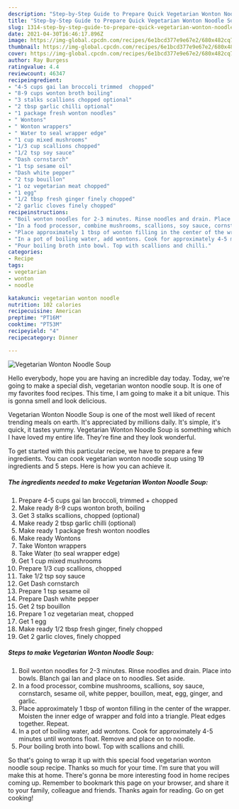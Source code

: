 ```yaml
---
description: "Step-by-Step Guide to Prepare Quick Vegetarian Wonton Noodle Soup"
title: "Step-by-Step Guide to Prepare Quick Vegetarian Wonton Noodle Soup"
slug: 1314-step-by-step-guide-to-prepare-quick-vegetarian-wonton-noodle-soup
date: 2021-04-30T16:46:17.896Z
image: https://img-global.cpcdn.com/recipes/6e1bcd377e9e67e2/680x482cq70/vegetarian-wonton-noodle-soup-recipe-main-photo.jpg
thumbnail: https://img-global.cpcdn.com/recipes/6e1bcd377e9e67e2/680x482cq70/vegetarian-wonton-noodle-soup-recipe-main-photo.jpg
cover: https://img-global.cpcdn.com/recipes/6e1bcd377e9e67e2/680x482cq70/vegetarian-wonton-noodle-soup-recipe-main-photo.jpg
author: Ray Burgess
ratingvalue: 4.4
reviewcount: 46347
recipeingredient:
- "4-5 cups gai lan broccoli trimmed  chopped"
- "8-9 cups wonton broth boiling"
- "3 stalks scallions chopped optional"
- "2 tbsp garlic chilli optional"
- "1 package fresh wonton noodles"
- " Wontons"
- " Wonton wrappers"
- " Water to seal wrapper edge"
- "1 cup mixed mushrooms"
- "1/3 cup scallions chopped"
- "1/2 tsp soy sauce"
- "Dash cornstarch"
- "1 tsp sesame oil"
- "Dash white pepper"
- "2 tsp bouillon"
- "1 oz vegetarian meat chopped"
- "1 egg"
- "1/2 tbsp fresh ginger finely chopped"
- "2 garlic cloves finely chopped"
recipeinstructions:
- "Boil wonton noodles for 2-3 minutes. Rinse noodles and drain. Place into bowls. Blanch gai lan and place on to noodles. Set aside."
- "In a food processor, combine mushrooms, scallions, soy sauce, cornstarch, sesame oil, white pepper, bouillon, meat, egg, ginger, and garlic."
- "Place approximately 1 tbsp of wonton filling in the center of the wrapper. Moisten the inner edge of wrapper and fold into a triangle. Pleat edges together. Repeat."
- "In a pot of boiling water, add wontons. Cook for approximately 4-5 minutes until wontons float. Remove and place on to noodle."
- "Pour boiling broth into bowl. Top with scallions and chilli."
categories:
- Recipe
tags:
- vegetarian
- wonton
- noodle

katakunci: vegetarian wonton noodle 
nutrition: 102 calories
recipecuisine: American
preptime: "PT16M"
cooktime: "PT53M"
recipeyield: "4"
recipecategory: Dinner

---
```



![Vegetarian Wonton Noodle Soup](https://img-global.cpcdn.com/recipes/6e1bcd377e9e67e2/680x482cq70/vegetarian-wonton-noodle-soup-recipe-main-photo.jpg)

Hello everybody, hope you are having an incredible day today. Today, we're going to make a special dish, vegetarian wonton noodle soup. It is one of my favorites food recipes. This time, I am going to make it a bit unique. This is gonna smell and look delicious.

Vegetarian Wonton Noodle Soup is one of the most well liked of recent trending meals on earth. It's appreciated by millions daily. It's simple, it's quick, it tastes yummy. Vegetarian Wonton Noodle Soup is something which I have loved my entire life. They're fine and they look wonderful.




To get started with this particular recipe, we have to prepare a few ingredients. You can cook vegetarian wonton noodle soup using 19 ingredients and 5 steps. Here is how you can achieve it.

<!--inarticleads1-->

##### The ingredients needed to make Vegetarian Wonton Noodle Soup:

1. Prepare 4-5 cups gai lan broccoli, trimmed + chopped
1. Make ready 8-9 cups wonton broth, boiling
1. Get 3 stalks scallions, chopped (optional)
1. Make ready 2 tbsp garlic chilli (optional)
1. Make ready 1 package fresh wonton noodles
1. Make ready  Wontons
1. Take  Wonton wrappers
1. Take  Water (to seal wrapper edge)
1. Get 1 cup mixed mushrooms
1. Prepare 1/3 cup scallions, chopped
1. Take 1/2 tsp soy sauce
1. Get Dash cornstarch
1. Prepare 1 tsp sesame oil
1. Prepare Dash white pepper
1. Get 2 tsp bouillon
1. Prepare 1 oz vegetarian meat, chopped
1. Get 1 egg
1. Make ready 1/2 tbsp fresh ginger, finely chopped
1. Get 2 garlic cloves, finely chopped




<!--inarticleads2-->

##### Steps to make Vegetarian Wonton Noodle Soup:

1. Boil wonton noodles for 2-3 minutes. Rinse noodles and drain. Place into bowls. Blanch gai lan and place on to noodles. Set aside.
1. In a food processor, combine mushrooms, scallions, soy sauce, cornstarch, sesame oil, white pepper, bouillon, meat, egg, ginger, and garlic.
1. Place approximately 1 tbsp of wonton filling in the center of the wrapper. Moisten the inner edge of wrapper and fold into a triangle. Pleat edges together. Repeat.
1. In a pot of boiling water, add wontons. Cook for approximately 4-5 minutes until wontons float. Remove and place on to noodle.
1. Pour boiling broth into bowl. Top with scallions and chilli.




So that's going to wrap it up with this special food vegetarian wonton noodle soup recipe. Thanks so much for your time. I'm sure that you will make this at home. There's gonna be more interesting food in home recipes coming up. Remember to bookmark this page on your browser, and share it to your family, colleague and friends. Thanks again for reading. Go on get cooking!

